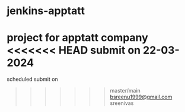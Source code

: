 # jenkins-apptatt
project for apptatt company
<<<<<<< HEAD
 submit on  22-03-2024
=======
 scheduled submit on 
>>>>>>> master/main
bsreenu1999@gmail.com
sreenivas
